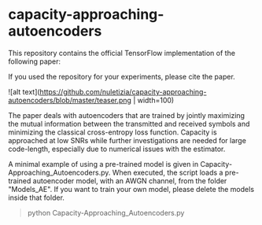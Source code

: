 # capacity-approaching-autoencoders
This repository contains the official TensorFlow implementation of the following paper:

If you used the repository for your experiments, please cite the paper.

![alt text](https://github.com/nuletizia/capacity-approaching-autoencoders/blob/master/teaser.png | width=100)

The paper deals with autoencoders that are trained by jointly maximizing the mutual information between the transmitted and received symbols and minimizing the classical cross-entropy loss function. Capacity is approached at low SNRs while further investigations are needed for large code-length, especially due to numerical issues with the estimator. 

A minimal example of using a pre-trained model is given in Capacity-Approaching_Autoencoders.py. When executed, the script loads a pre-trained autoencoder model, with an AWGN channel, from the folder "Models_AE". If you want to train your own model, please delete the models inside that folder.

> python Capacity-Approaching_Autoencoders.py
